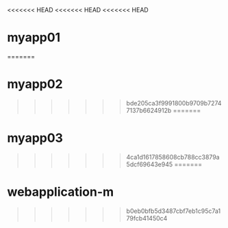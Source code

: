 <<<<<<< HEAD
<<<<<<< HEAD
<<<<<<< HEAD
# myapp01
=======
# myapp02
>>>>>>> bde205ca3f9991800b9709b72747137b6624912b
=======
# myapp03
>>>>>>> 4ca1d1617858608cb788cc3879a5dcf69643e945
=======
# webapplication-m
>>>>>>> b0eb0bfb5d3487cbf7eb1c95c7a179fcb41450c4
